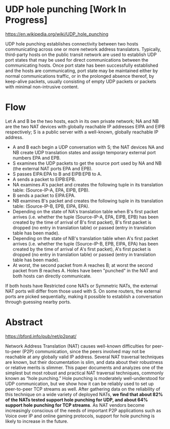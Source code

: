 # UDP hole punching [Work In Progress]
https://en.wikipedia.org/wiki/UDP_hole_punching

UDP hole punching establishes connectivity between two hosts communicating across one or more network address translators. Typically, third-party hosts on the public transit network are used to establish UDP port states that may be used for direct communications between the communicating hosts. Once port state has been successfully established and the hosts are communicating, port state may be maintained either by normal communications traffic, or in the prolonged absence thereof, by keep-alive packets, usually consisting of empty UDP packets or packets with minimal non-intrusive content. 

# Flow
Let A and B be the two hosts, each in its own private network; NA and NB are the two NAT devices with globally reachable IP addresses EIPA and EIPB respectively; S is a public server with a well-known, globally reachable IP address.

- A and B each begin a UDP conversation with S; the NAT devices NA and NB create UDP translation states and assign temporary external port numbers EPA and EPB.
- S examines the UDP packets to get the source port used by NA and NB (the external NAT ports EPA and EPB).
- S passes EIPA:EPA to B and EIPB:EPB to A.
- A sends a packet to EIPB:EPB.
- NA examines A's packet and creates the following tuple in its translation table: (Source-IP-A, EPA, EIPB, EPB).
- B sends a packet to EIPA:EPA.
- NB examines B's packet and creates the following tuple in its translation table: (Source-IP-B, EPB, EIPA, EPA).
- Depending on the state of NA's translation table when B's first packet arrives (i.e. whether the tuple (Source-IP-A, EPA, EIPB, EPB) has been created by the time of arrival of B's first packet), B's first packet is dropped (no entry in translation table) or passed (entry in translation table has been made).
- Depending on the state of NB's translation table when A's first packet arrives (i.e. whether the tuple (Source-IP-B, EPB, EIPA, EPA) has been created by the time of arrival of A's first packet), A's first packet is dropped (no entry in translation table) or passed (entry in translation table has been made).
- At worst, the second packet from A reaches B; at worst the second packet from B reaches A. Holes have been "punched" in the NAT and both hosts can directly communicate.

If both hosts have Restricted cone NATs or Symmetric NATs, the external NAT ports will differ from those used with S. On some routers, the external ports are picked sequentially, making it possible to establish a conversation through guessing nearby ports.

# Abstract
https://bford.info/pub/net/p2pnat/

Network Address Translation (NAT) causes well-known difficulties for peer-to-peer (P2P) communication, since the peers involved may not be reachable at any globally valid IP address. Several NAT traversal techniques are known, but their documentation is slim, and data about their robustness or relative merits is slimmer. This paper documents and analyzes one of the simplest but most robust and practical NAT traversal techniques, commonly known as “hole punching.” Hole punching is moderately well-understood for UDP communication, but we show how it can be reliably used to set up peer-to-peer TCP streams as well. After gathering data on the reliability of this technique on a wide variety of deployed NATs, **we find that about 82% of the NATs tested support hole punching for UDP, and about 64% support hole punching for TCP streams**. As NAT vendors become increasingly conscious of the needs of important P2P applications such as Voice over IP and online gaming protocols, support for hole punching is likely to increase in the future. 
